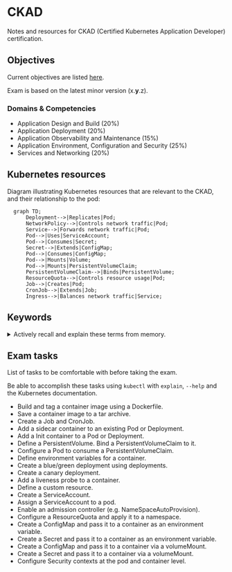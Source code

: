 # CKAD

Notes and resources for CKAD (Certified Kubernetes Application Developer)
certification.

## Objectives

Current objectives are listed [here](https://training.linuxfoundation.org/certification/certified-kubernetes-application-developer-ckad/).

Exam is based on the latest minor version (x.**y**.z).

### Domains & Competencies

- Application Design and Build (20%)
- Application Deployment (20%)
- Application Observability and Maintenance (15%)
- Application Environment, Configuration and Security (25%)
- Services and Networking (20%)

## Kubernetes resources

Diagram illustrating Kubernetes resources that are
relevant to the CKAD, and their relationship to the pod:

```mermaid
  graph TD;
      Deployment-->|Replicates|Pod;
      NetworkPolicy-->|Controls network traffic|Pod;
      Service-->|Forwards network traffic|Pod;
      Pod-->|Uses|ServiceAccount;
      Pod-->|Consumes|Secret;
      Secret-->|Extends|ConfigMap;
      Pod-->|Consumes|ConfigMap;
      Pod-->|Mounts|Volume;
      Pod-->|Mounts|PersistentVolumeClaim;
      PersistentVolumeClaim-->|Binds|PersistentVolume;
      ResourceQuota-->|Controls resource usage|Pod;
      Job-->|Creates|Pod;
      CronJob-->|Extends|Job;
      Ingress-->|Balances network traffic|Service;
```

## Keywords

<details>
<summary>Actively recall and explain these terms from memory.</summary>

- Container
- Image
- Dockerfile
- docker build
- docker save
- Job
- CronJob
- restartPolicy
- activeDeadlineSeconds
- Sidecar container
- Ambassador container
- Adapter container
- Init container
- Volume
- VolumeMounts
- hostPath
  - types:
    - Directory
    - DirectoryOrCreate
    - File
    - FileOrCreate
- emptyDir
- persistentVolumeClaim
- StorageClass 
- Deployment
- Replicas
- Scaling
- Rolling update
- Deployment strategy
- Blue/green deployment
- Canary deployment
- Helm
- Helm chart
- Helm repository
- API deprecation
- Deprecation policy
- apiVersion
- Deprecation window
- Deprecated API migration guide
- Liveness probe
- Readiness probe
- Startup probe
- Cluster level logs
- Kubelet logs
- CRDs
- CustomResourceDefinition
- Custom controllers
- ServiceAccounts
- ServiceAccount tokens
- Admission controller
- NameSpaceAutoProvision
- Resource requests
- Resource limits
- ResourceQuota
- ConfigMap
- Secret
- SecurityContext

</details>

## Exam tasks

List of tasks to be comfortable with before taking the exam.

Be able to accomplish these tasks using `kubectl` with `explain`, `--help`
and the Kubernetes documentation.

- Build and tag a container image using a Dockerfile.
- Save a container image to a tar archive.
- Create a Job and CronJob.
- Add a sidecar container to an existing Pod or Deployment.
- Add a Init container to a Pod or Deployment.
- Define a PersistentVolume. Bind a PersistentVolumeClaim to it.
- Configure a Pod to consume a PersistentVolumeClaim.
- Define environment variables for a container.
- Create a blue/green deployment using deployments.
- Create a canary deployment.
- Add a liveness probe to a container.
- Define a custom resource.
- Create a ServiceAccount.
- Assign a ServiceAccount to a pod.
- Enable an admission controller (e.g. NameSpaceAutoProvision).
- Configure a ResourceQuota and apply it to a namespace.
- Create a ConfigMap and pass it to a container as an environment variable.
- Create a Secret and pass it to a container as an environment variable.
- Create a ConfigMap and pass it to a container via a volumeMount.
- Create a Secret and pass it to a container via a volumeMount.
- Configure Security contexts at the pod and container level.

